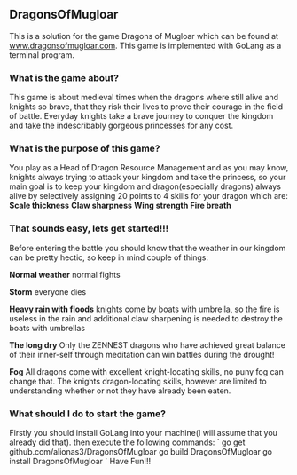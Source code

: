 ## DragonsOfMugloar
This is a solution for the game Dragons of Mugloar which can be found at www.dragonsofmugloar.com. This game is implemented with GoLang as a terminal program.

<h3><b>What is the game about?</b></h3>

This game is about medieval times when the dragons where still alive and knights so brave, that they risk their lives to prove their courage in the field of battle. Everyday knights take a brave journey to conquer the kingdom and take the indescribably gorgeous princesses for any cost.

<h3><b>What is the purpose of this game?</b></h3>

You play as a Head of Dragon Resource Management and as you may know, knights always trying to attack your kingdom and take the princess, so your main goal is to keep your kingdom and dragon(especially dragons) always alive by selectively assigning 20 points to 4 skills for your dragon which are:
**Scale thickness** 
**Claw sharpness**
**Wing strength**
**Fire breath**
<h3><b>That sounds easy, lets get started!!!</b></h3>

Before entering the battle you should know that the weather in our kingdom can be pretty hectic, so keep in mind couple of things:

**Normal weather**  normal fights

**Storm**  everyone dies

**Heavy rain with floods** knights come by boats with umbrella, so the fire is useless in the rain and additional claw sharpening is needed to destroy the boats with umbrellas

**The long dry**  Only the ZENNEST dragons who have achieved great balance of their inner-self through meditation can win battles during the drought!

**Fog** All dragons come with excellent knight-locating skills, no puny fog can change that. The knights dragon-locating skills, however are limited to understanding whether or not they have already been eaten.

<h3><b>What should I do to start the game?</b></h3>
Firstly you should install GoLang into your machine(I will assume that you already did that).
then execute the following commands:
`
go get github.com/alionas3/DragonsOfMugloar
go build DragonsOfMugloar
go install DragonsOfMugloar
`
Have Fun!!!
